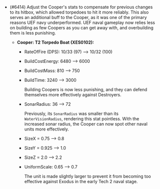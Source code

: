 - (#6414) Adjust the Cooper's stats to compensate for previous changes to its hitbox, which allowed torpedoes to hit it more reliably. This also serves an additional buff to the Cooper, as it was one of the primary reasons UEF navy underperformed. UEF naval gameplay now relies less on building as few Coopers as you can get away with, and overbuilding them is less punishing.
  
  - **Cooper: T2 Torpedo Boat (XES0102):**
    - RateOfFire (DPS): 10/33 (97) --> 10/32 (100)
    - BuildCostEnergy: 6480 --> 6000
    - BuildCostMass: 810 --> 750
    - BuildTime: 3240 --> 3000
    
      Building Coopers is now less punishing, and they can defend themselves more effectively against Destroyers.

    - SonarRadius: 36 --> 72

      Previously, its `SonarRadius` was smaller than its `WaterVisionRadius`, rendering this stat pointless. With the increased sonar radius, the Cooper can now spot other naval units more effectively.

    - SizeX = 0.75 --> 0.8
    - SizeY = 0.925 --> 1.0
    - SizeZ = 2.0 --> 2.2
    - UniformScale: 0.65 --> 0.7

      The unit is made slightly larger to prevent it from becoming too effective against Exodus in the early Tech 2 naval stage.
